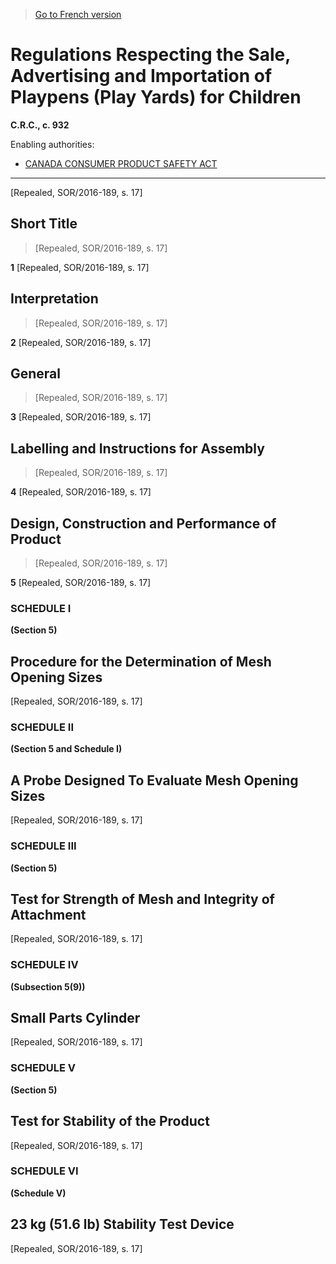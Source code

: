 > [Go to French version](/fr/Règlements/Codification%20des%20règlements%20du%20Canada/901-1000/C.R.C.,%20ch.%20932.md)

# Regulations Respecting the Sale, Advertising and Importation of Playpens (Play Yards) for Children

**C.R.C., c. 932**

Enabling authorities: 
- [CANADA CONSUMER PRODUCT SAFETY ACT](/en/Acts/Statutes%20of%20Canada/2010/c.%2021.md)

----------


[Repealed, SOR/2016-189, s. 17]



## Short Title
> [Repealed, SOR/2016-189, s. 17]



**1** [Repealed, SOR/2016-189, s. 17]




## Interpretation
> [Repealed, SOR/2016-189, s. 17]



**2** [Repealed, SOR/2016-189, s. 17]




## General
> [Repealed, SOR/2016-189, s. 17]



**3** [Repealed, SOR/2016-189, s. 17]




## Labelling and Instructions for Assembly
> [Repealed, SOR/2016-189, s. 17]



**4** [Repealed, SOR/2016-189, s. 17]




## Design, Construction and Performance of Product
> [Repealed, SOR/2016-189, s. 17]



**5** [Repealed, SOR/2016-189, s. 17]




### **SCHEDULE I** 
**(Section 5)**
## Procedure for the Determination of Mesh Opening Sizes
[Repealed, SOR/2016-189, s. 17]




### **SCHEDULE II** 
**(Section 5 and Schedule I)**
## A Probe Designed To Evaluate Mesh Opening Sizes
[Repealed, SOR/2016-189, s. 17]




### **SCHEDULE III** 
**(Section 5)**
## Test for Strength of Mesh and Integrity of Attachment
[Repealed, SOR/2016-189, s. 17]




### **SCHEDULE IV** 
**(Subsection 5(9))**
## Small Parts Cylinder
[Repealed, SOR/2016-189, s. 17]




### **SCHEDULE V** 
**(Section 5)**
## Test for Stability of the Product
[Repealed, SOR/2016-189, s. 17]




### **SCHEDULE VI** 
**(Schedule V)**
## 23 kg (51.6 lb) Stability Test Device
[Repealed, SOR/2016-189, s. 17]


